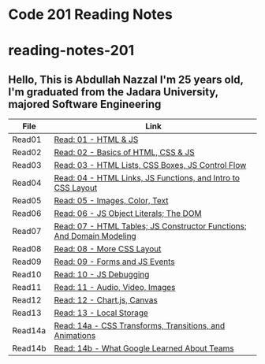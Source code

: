 # Code 201 Reading Notes
# reading-notes-201
## Hello, This is Abdullah Nazzal I'm 25 years old, I'm graduated from the Jadara University, majored Software Engineering 


| File      | Link |
| ----------- | ----------- |
| Read01  | [Read: 01 - HTML & JS](class-01.md)|
| Read02  | [Read: 02 - Basics of HTML, CSS & JS](class-02.md)|
| Read03  | [Read: 03 - HTML Lists, CSS Boxes, JS Control Flow](class-03.md)|
| Read04  | [Read: 04 - HTML Links, JS Functions, and Intro to CSS Layout](class-04.md)|
| Read05  | [Read: 05 - Images, Color, Text](class-05.md)|
| Read06  | [Read: 06 - JS Object Literals; The DOM](class-06.md)|
| Read07  | [Read: 07 - HTML Tables; JS Constructor Functions; And Domain Modeling](class-07.md)|
| Read08  | [Read: 08 - More CSS Layout](class-08.md)|
| Read09  | [Read: 09 - Forms and JS Events](class-09.md)|
| Read10  | [Read: 10 - JS Debugging](class-10.md)|
| Read11  | [Read: 11 - Audio, Video, Images](class-11.md)|
| Read12  | [Read: 12 - Chart.js, Canvas](class-12.md)|
| Read13  | [Read: 13 - Local Storage](class-13.md)|
| Read14a  | [Read: 14a - CSS Transforms, Transitions, and Animations](class-14a.md)|
| Read14b  | [Read: 14b - What Google Learned About Teams](class-14b.md)|










